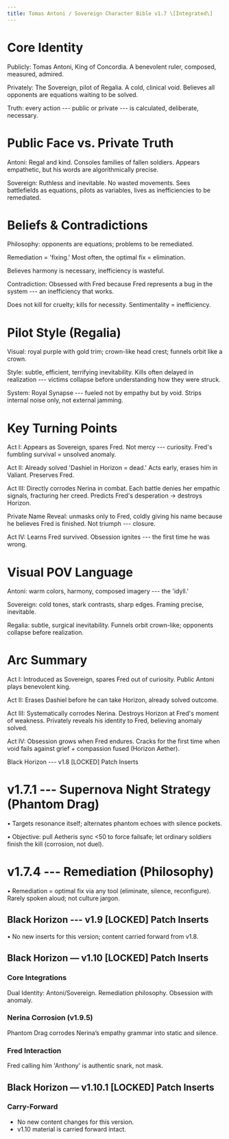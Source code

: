 ```yaml
---
title: Tomas Antoni / Sovereign Character Bible v1.7 \[Integrated\]
---
```


# Core Identity

Publicly: Tomas Antoni, King of Concordia. A benevolent ruler, composed,
measured, admired.

Privately: The Sovereign, pilot of Regalia. A cold, clinical void.
Believes all opponents are equations waiting to be solved.

Truth: every action --- public or private --- is calculated, deliberate,
necessary.

# Public Face vs. Private Truth

Antoni: Regal and kind. Consoles families of fallen soldiers. Appears
empathetic, but his words are algorithmically precise.

Sovereign: Ruthless and inevitable. No wasted movements. Sees
battlefields as equations, pilots as variables, lives as inefficiencies
to be remediated.

# Beliefs & Contradictions

Philosophy: opponents are equations; problems to be remediated.

Remediation = \'fixing.\' Most often, the optimal fix = elimination.

Believes harmony is necessary, inefficiency is wasteful.

Contradiction: Obsessed with Fred because Fred represents a bug in the
system --- an inefficiency that works.

Does not kill for cruelty; kills for necessity. Sentimentality =
inefficiency.

# Pilot Style (Regalia)

Visual: royal purple with gold trim; crown-like head crest; funnels
orbit like a crown.

Style: subtle, efficient, terrifying inevitability. Kills often delayed
in realization --- victims collapse before understanding how they were
struck.

System: Royal Synapse --- fueled not by empathy but by void. Strips
internal noise only, not external jamming.

# Key Turning Points

Act I: Appears as Sovereign, spares Fred. Not mercy --- curiosity.
Fred's fumbling survival = unsolved anomaly.

Act II: Already solved \'Dashiel in Horizon = dead.\' Acts early, erases
him in Valiant. Preserves Fred.

Act III: Directly corrodes Nerina in combat. Each battle denies her
empathic signals, fracturing her creed. Predicts Fred's desperation →
destroys Horizon.

Private Name Reveal: unmasks only to Fred, coldly giving his name
because he believes Fred is finished. Not triumph --- closure.

Act IV: Learns Fred survived. Obsession ignites --- the first time he
was wrong.

# Visual POV Language

Antoni: warm colors, harmony, composed imagery --- the \'idyll.\'

Sovereign: cold tones, stark contrasts, sharp edges. Framing precise,
inevitable.

Regalia: subtle, surgical inevitability. Funnels orbit crown-like;
opponents collapse before realization.

# Arc Summary

Act I: Introduced as Sovereign, spares Fred out of curiosity. Public
Antoni plays benevolent king.

Act II: Erases Dashiel before he can take Horizon, already solved
outcome.

Act III: Systematically corrodes Nerina. Destroys Horizon at Fred's
moment of weakness. Privately reveals his identity to Fred, believing
anomaly solved.

Act IV: Obsession grows when Fred endures. Cracks for the first time
when void fails against grief + compassion fused (Horizon Aether).

Black Horizon --- v1.8 \[LOCKED\] Patch Inserts

# v1.7.1 --- Supernova Night Strategy (Phantom Drag)

• Targets resonance itself; alternates phantom echoes with silence
pockets.

• Objective: pull Aetheris sync \<50 to force failsafe; let ordinary
soldiers finish the kill (corrosion, not duel).

# v1.7.4 --- Remediation (Philosophy)

• Remediation = optimal fix via any tool (eliminate, silence,
reconfigure). Rarely spoken aloud; not culture jargon.

## Black Horizon --- v1.9 \[LOCKED\] Patch Inserts

• No new inserts for this version; content carried forward from v1.8.


## Black Horizon — v1.10 [LOCKED] Patch Inserts
### Core Integrations
Dual Identity: Antoni/Sovereign. Remediation philosophy. Obsession with anomaly.

### Nerina Corrosion (v1.9.5)
Phantom Drag corrodes Nerina’s empathy grammar into static and silence.

### Fred Interaction
Fred calling him 'Anthony' is authentic snark, not mask.


## Black Horizon — v1.10.1 [LOCKED] Patch Inserts

### Carry-Forward
- No new content changes for this version.
- v1.10 material is carried forward intact.
